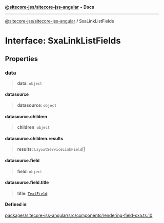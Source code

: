 [**@sitecore-jss/sitecore-jss-angular**](../README.md) • **Docs**

***

[@sitecore-jss/sitecore-jss-angular](../README.md) / SxaLinkListFields

# Interface: SxaLinkListFields

## Properties

### data

> **data**: `object`

#### datasource

> **datasource**: `object`

#### datasource.children

> **children**: `object`

#### datasource.children.results

> **results**: `LayoutServiceLinkField`[]

#### datasource.field

> **field**: `object`

#### datasource.field.title

> **title**: [`TextField`](TextField.md)

#### Defined in

[packages/sitecore-jss-angular/src/components/rendering-field-sxa.ts:10](https://github.com/Sitecore/jss/blob/2f7f8a3f57bf348df36eb566e1598f25fb4e1fd2/packages/sitecore-jss-angular/src/components/rendering-field-sxa.ts#L10)
